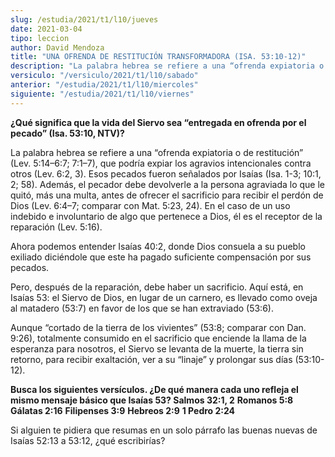 ```yaml
---
slug: /estudia/2021/t1/l10/jueves
date: 2021-03-04
tipo: leccion
author: David Mendoza
title: "UNA OFRENDA DE RESTITUCIÓN TRANSFORMADORA (ISA. 53:10-12)"
description: "La palabra hebrea se refiere a una “ofrenda expiatoria o de restitución” (Lev. 5:14–6:7; 7:1–7), que podría expiar los agravios intencionales contra otros (Lev. 6:2, 3). Esos pecados fueron señalados por Isaías"
versiculo: "/versiculo/2021/t1/l10/sabado"
anterior: "/estudia/2021/t1/l10/miercoles"
siguiente: "/estudia/2021/t1/l10/viernes"
---
```


**¿Qué significa que la vida del Siervo sea
“entregada en ofrenda por el pecado” (Isa. 53:10, NTV)?**

La palabra hebrea se refiere a una “ofrenda expiatoria o de
restitución” (Lev. 5:14–6:7; 7:1–7), que
podría expiar los agravios intencionales contra otros (Lev. 6:2,
3). Esos pecados fueron señalados por Isaías (Isa. 1-3;
10:1, 2; 58). Además, el pecador debe devolverle a la persona
agraviada lo que le quitó, más una multa, antes de ofrecer
el sacrificio para recibir el perdón de Dios (Lev. 6:4–7;
comparar con Mat. 5:23, 24). En el caso de un uso indebido e
involuntario de algo que pertenece a Dios, él es el receptor de
la reparación (Lev. 5:16).


Ahora podemos entender Isaías 40:2, donde Dios consuela a su
pueblo exiliado diciéndole que este ha pagado suficiente
compensación por sus pecados.


Pero, después de la reparación, debe haber un sacrificio.
Aquí está, en Isaías 53: el Siervo de Dios, en lugar de
un carnero, es llevado como oveja al matadero (53:7) en favor de los
que se han extraviado (53:6).


Aunque “cortado de la tierra de los vivientes” (53:8;
comparar con Dan. 9:26), totalmente consumido en el sacrificio que
enciende la llama de la esperanza para nosotros, el Siervo se levanta
de la muerte, la tierra sin retorno, para recibir exaltación, ver
a su “linaje” y prolongar sus días (53:10-12).


**Busca los siguientes versículos. ¿De qué manera cada
uno refleja el mismo mensaje básico que Isaías 53? Salmos
32:1, 2** **Romanos 5:8** **Gálatas 2:16** **Filipenses 3:9** **Hebreos 2:9** **1 Pedro 2:24**

Si alguien te pidiera que resumas en un solo párrafo las buenas
nuevas de Isaías 52:13 a 53:12, ¿qué escribirías?
